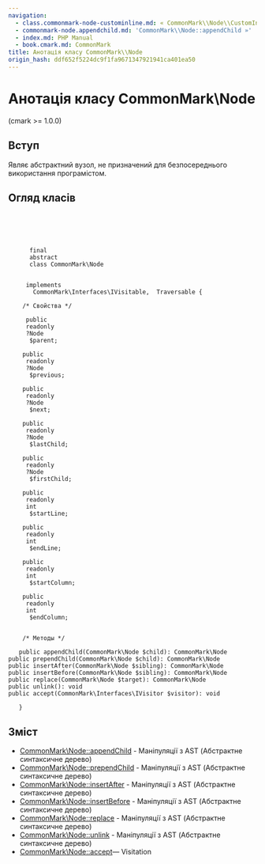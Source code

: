 ```yaml
---
navigation:
  - class.commonmark-node-custominline.md: « CommonMark\\Node\\CustomInline
  - commonmark-node.appendchild.md: 'CommonMark\\Node::appendChild »'
  - index.md: PHP Manual
  - book.cmark.md: CommonMark
title: Анотація класу CommonMark\\Node
origin_hash: ddf652f5224dc9f1fa9671347921941ca401ea50
---
```

# Анотація класу CommonMark\\Node

(cmark >= 1.0.0)

## Вступ

Являє абстрактний вузол, не призначений для безпосереднього використання програмістом.

## Огляд класів

```classsynopsis



    
     
      final
      abstract
      class CommonMark\Node
     

     implements 
       CommonMark\Interfaces\IVisitable,  Traversable {

    /* Свойства */
    
     public
     readonly
     ?Node
      $parent;

    public
     readonly
     ?Node
      $previous;

    public
     readonly
     ?Node
      $next;

    public
     readonly
     ?Node
      $lastChild;

    public
     readonly
     ?Node
      $firstChild;

    public
     readonly
     int
      $startLine;

    public
     readonly
     int
      $endLine;

    public
     readonly
     int
      $startColumn;

    public
     readonly
     int
      $endColumn;


    /* Методы */
    
   public appendChild(CommonMark\Node $child): CommonMark\Node
public prependChild(CommonMark\Node $child): CommonMark\Node
public insertAfter(CommonMark\Node $sibling): CommonMark\Node
public insertBefore(CommonMark\Node $sibling): CommonMark\Node
public replace(CommonMark\Node $target): CommonMark\Node
public unlink(): void
public accept(CommonMark\Interfaces\IVisitor $visitor): void

   }
```

## Зміст

-   [CommonMark\\Node::appendChild](commonmark-node.appendchild.md) \- Маніпуляції з AST (Абстрактне синтаксичне дерево)
-   [CommonMark\\Node::prependChild](commonmark-node.prependchild.md) \- Маніпуляції з AST (Абстрактне синтаксичне дерево)
-   [CommonMark\\Node::insertAfter](commonmark-node.insertafter.md) \- Маніпуляції з AST (Абстрактне синтаксичне дерево)
-   [CommonMark\\Node::insertBefore](commonmark-node.insertbefore.md) \- Маніпуляції з AST (Абстрактне синтаксичне дерево)
-   [CommonMark\\Node::replace](commonmark-node.replace.md) \- Маніпуляції з AST (Абстрактне синтаксичне дерево)
-   [CommonMark\\Node::unlink](commonmark-node.unlink.md) \- Маніпуляції з AST (Абстрактне синтаксичне дерево)
-   [CommonMark\\Node::accept](commonmark-node.accept.md)— Visitation
